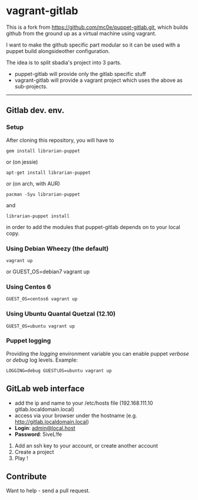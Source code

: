 # vagrant-gitlab

This is a fork from https://github.com/mc0e/puppet-gitlab.git, which builds
github from the ground up as a virtual machine using vagrant.

I want to make the github specific part modular so it can be used with a puppet
build alongsideother configuration.

The idea is to split sbadia's project into 3 parts.

* puppet-gitlab will provide only the gitlab specific stuff
* vagrant-gitlab will provide a vagrant project which uses the above as sub-projects.

---

## Gitlab dev. env.

### Setup

After cloning this repository, you will have to

    gem install librarian-puppet

or  (on jessie)

    apt-get install librarian-puppet

or (on arch, with AUR)

    pacman -Syu librarian-puppet

and

    librarian-puppet install

in order to add the modules that puppet-gitlab depends on to your local copy.

### Using Debian Wheezy (the default)

    vagrant up
or
    GUEST_OS=debian7 vagrant up

### Using Centos 6

    GUEST_OS=centos6 vagrant up

### Using Ubuntu Quantal Quetzal (12.10)

    GUEST_OS=ubuntu vagrant up

### Puppet logging

Providing the _logging_ environment variable you can enable puppet _verbose_ or _debug_ log levels.
Example:

    LOGGING=debug GUEST\OS=ubuntu vagrant up

## GitLab web interface
- add the ip and name to your /etc/hosts file (192.168.111.10 gitlab.localdomain.local)
- access via your browser under the hostname (e.g. http://gitlab.localdomain.local)
- **Login**: admin@local.host
- **Password**: 5iveL!fe

1. Add an ssh key to your account, or create another account
2. Create a project
3. Play !

## Contribute
Want to help - send a pull request.

